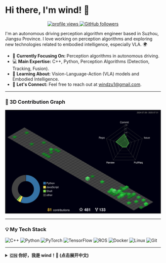# Hi there, I'm wind! 👋

<p align="center">
  <a href="https://github.com/windzu">
    <img src="https://komarev.com/ghpvc/?username=windzu&label=Profile%20views&color=brightgreen&style=flat-square" alt="profile views" />
  </a>
  <a href="https://github.com/windzu">
    <img src="https://img.shields.io/github/followers/windzu?label=Followers&style=social" alt="GitHub followers" />
  </a>
</p>

I'm an autonomous driving perception algorithm engineer based in Suzhou, Jiangsu Province. I love working on perception algorithms and exploring new technologies related to embodied intelligence, especially VLA. 🌍

- 🔭 **Currently Focusing On:** Perception algorithms in autonomous driving.
- 💻 **Main Expertise:** C++, Python, Perception Algorithms (Detection, Tracking, Fusion).
- 🌱 **Learning About:** Vision-Language-Action (VLA) models and Embodied Intelligence.
- 💬 **Let's Connect:** Feel free to reach out at [windzu1@gmail.com](mailto:windzu1@gmail.com).

---

### 🚀 3D Contribution Graph

<p align="center">
  <img src="./profile-3d-contrib/profile-night-green.svg" alt="3D Contribution Graph" />
</p>

---

### 💡 My Tech Stack

![C++](https://img.shields.io/badge/C++-00599C?style=for-the-badge&logo=c%2b%2b&logoColor=white)
![Python](https://img.shields.io/badge/Python-3776AB?style=for-the-badge&logo=python&logoColor=white)
![PyTorch](https://img.shields.io/badge/PyTorch-EE4C2C?style=for-the-badge&logo=pytorch&logoColor=white)
![TensorFlow](https://img.shields.io/badge/TensorFlow-FF6F00?style=for-the-badge&logo=tensorflow&logoColor=white)
![ROS](https://img.shields.io/badge/ROS-22314E?style=for-the-badge&logo=ros&logoColor=white)
![Docker](https://img.shields.io/badge/Docker-2496ED?style=for-the-badge&logo=docker&logoColor=white)
![Linux](https://img.shields.io/badge/Linux-FCC624?style=for-the-badge&logo=linux&logoColor=black)
![Git](https://img.shields.io/badge/Git-F05032?style=for-the-badge&logo=git&logoColor=white)

---

<details>
<summary><strong>🇨🇳 你好，我是 wind！👋 (点击展开中文)</strong></summary>
<br>

我是一名来自江苏省苏州市的自动驾驶感知算法工程师。我热衷于感知算法的研究与开发，同时关注并学习与具身智能相关的 VLA (视觉-语言-行为) 技术。🤝

- 🔭 **目前专注于:** 自动驾驶中的感知算法。
- 💻 **主要技术方向:** C++, Python, 感知算法 (检测、跟踪、融合)。
- 🌱 **正在学习:** 具身智能相关的 VLA 大模型技术。
- 💬 **联系我:** 欢迎通过 [windzu1@gmail.com](mailto:windzu1@gmail.com) 与我交流。

</details>

